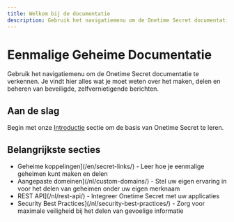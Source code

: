 ```yaml
---
title: Welkom bij de documentatie
description: Gebruik het navigatiemenu om de Onetime Secret documentatie te verkennen. U vindt hier alles wat u moet weten over het maken, delen en beheren van beveiligde, zelfvernietigende berichten.
---
```


# Eenmalige Geheime Documentatie

Gebruik het navigatiemenu om de Onetime Secret documentatie te verkennen. Je vindt hier alles wat je moet weten over het maken, delen en beheren van beveiligde, zelfvernietigende berichten.

## Aan de slag

Begin met onze [Introductie](/nl/introductie/) sectie om de basis van Onetime Secret te leren.

## Belangrijkste secties

- Geheime koppelingen](/en/secret-links/) - Leer hoe je eenmalige geheimen kunt maken en delen
- Aangepaste domeinen](/nl/custom-domains/) - Stel uw eigen ervaring in voor het delen van geheimen onder uw eigen merknaam
- REST API](/nl/rest-api/) - Integreer Onetime Secret met uw applicaties
- Security Best Practices](/nl/security-best-practices/) - Zorg voor maximale veiligheid bij het delen van gevoelige informatie
